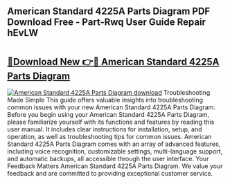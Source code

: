 ## American Standard 4225A Parts Diagram PDF Download Free - Part-Rwq User Guide Repair hEvLW

# <h2><a href="http://dfm8knk.blite.top/?on=American+Standard+4225A+Parts+Diagram">🔗Download New 👉🔴 American Standard 4225A Parts Diagram</a></h2>

[![American Standard 4225A Parts Diagram download](https://i.imgur.com/lujVjoI.png)](http://dfm8knk.blite.top/?on=American+Standard+4225A+Parts+Diagram)
Troubleshooting Made Simple This guide offers valuable insights into troubleshooting common issues with your new American Standard 4225A Parts Diagram. Before you begin using your American Standard 4225A Parts Diagram, please familiarize yourself with its functions and features by reading this user manual. It includes clear instructions for installation, setup, and operation, as well as troubleshooting tips for common issues. American Standard 4225A Parts Diagram comes with an array of advanced features, including voice recognition, customizable settings, multi-language support, and automatic backups, all accessible through the user interface. Your Feedback Matters American Standard 4225A Parts Diagram. We value your feedback and are committed to providing exceptional customer service.
